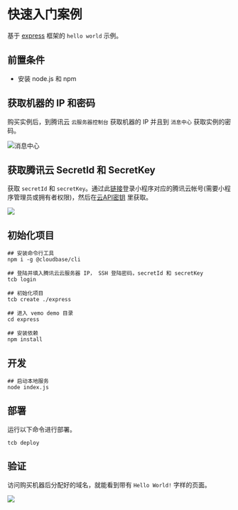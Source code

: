 # 快速入门案例

基于 [express](https://github.com/expressjs/express) 框架的 `hello world` 示例。

## 前置条件

* 安装 node.js 和 npm

## 获取机器的 IP 和密码

购买实例后，到腾讯云 `云服务器控制台` 获取机器的 IP 并且到 `消息中心` 获取实例的密码。

![消息中心](https://main.qcloudimg.com/raw/bbcd54b3d0501881b37cd3ffa62121e6.png)

## 获取腾讯云 SecretId 和 SecretKey

获取 `secretId` 和 `secretKey`。通过此[链接](https://www.qcloud.com/login/mp?s_url=https%3A%2F%2Fconsole.cloud.tencent.com%2Fcam%2Fcapi)登录小程序对应的腾讯云帐号(需要小程序管理员或拥有者权限)，然后在[云API密钥](https://console.cloud.tencent.com/cam/capi) 里获取。

![](https://main.qcloudimg.com/raw/63512b321eee6c8779d6cb5b20f641cf.png)

## 初始化项目

```shell
## 安装命令行工具
npm i -g @cloudbase/cli

## 登陆并填入腾讯云云服务器 IP， SSH 登陆密码，secretId 和 secretKey
tcb login

## 初始化项目
tcb create ./express

## 进入 vemo demo 目录
cd express

## 安装依赖
npm install
```

## 开发

```shell
## 启动本地服务
node index.js
```

## 部署

运行以下命令进行部署。

```shell
tcb deploy
```

## 验证

访问购买机器后分配好的域名，就能看到带有 `Hello World!` 字样的页面。

![](https://main.qcloudimg.com/raw/d35b36607d5f02ee4b47b36a3401b0a9.png)
